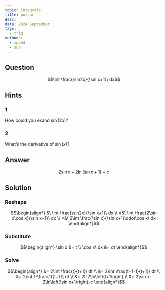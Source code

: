 ```yaml
---
topic: integrals
title: pulsar
desc: 
date: 2024 September
tags:
  - trig
methods:
  - speed
  - sub
---
```



## Question
```math
\int \frac{\sin2x}{\sin x+1}\ dx
```


## Hints

### 1
How could you exand $\sin(2x)$?

### 2
What’s the derivative of $\sin(x)$?


## Answer
```math
2\sin x-2\ln\left(\sin x+1\right)-c
```


## Solution

### Reshape
```math
\begin{align*}
  &\ \int \frac{\sin2x}{\sin x+1}\ dx
  \\ =&\ \int \frac{2\sin x\cos x}{\sin x+1}\ dx
  \\ =&\ 2\int \frac{\sin x}{\sin x+1}\cdot\cos x\ dx
\end{align*}
```

### Substitute
```math
\begin{align*}
  \sin x &= t
  \\ \cos x\ dx &= dt
\end{align*}
```

### Solve
```math
\begin{align*}
  &= 2\int \frac{t}{t+1}\ dt
  \\ &= 2\int \frac{t+1-1}{t+1}\ dt
  \\ &= 2\int 1-\frac{1}{t+1}\ dt
  \\ &= 2t-2\ln\left(t+1\right)
  \\ &= 2\sin x-2\ln\left(\sin x+1\right)-c
\end{align*}
```
